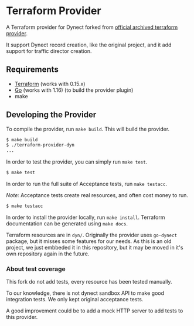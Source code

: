 Terraform Provider
==================

A Terraform provider for Dynect forked from [official archived terraform provider](https://github.com/hashicorp/terraform-provider-dyn).

It support Dynect record creation, like the original project, and it add support for traffic director creation.

Requirements
------------

-	[Terraform](https://www.terraform.io/downloads.html) (works with 0.15.x)
-	[Go](https://golang.org/doc/install) (works with 1.16) (to build the provider plugin)
-   make


Developing the Provider
---------------------------

To compile the provider, run `make build`. This will build the provider.

```sh
$ make build
$ ./terraform-provider-dyn
...
```

In order to test the provider, you can simply run `make test`.

```sh
$ make test
```

In order to run the full suite of Acceptance tests, run `make testacc`.

*Note:* Acceptance tests create real resources, and often cost money to run.

```sh
$ make testacc
```

In order to install the provider locally, run `make install`.
Terraform documentation can be generated using `make docs`.


Terraform resources are in `dyn/`.
Originally the provider uses `go-dynect` package, but it misses some features for our needs. As this is an old project, we just embbeded it in this repository, but it may be moved in it's own repository again in the future.

### About test coverage

This fork do not add tests, every resource has been tested manually.

To our knowledge, there is not dynect sandbox API to make good integration tests. We only kept original acceptance tests.

A good improvement could be to add a mock HTTP server to add tests to this provider.
